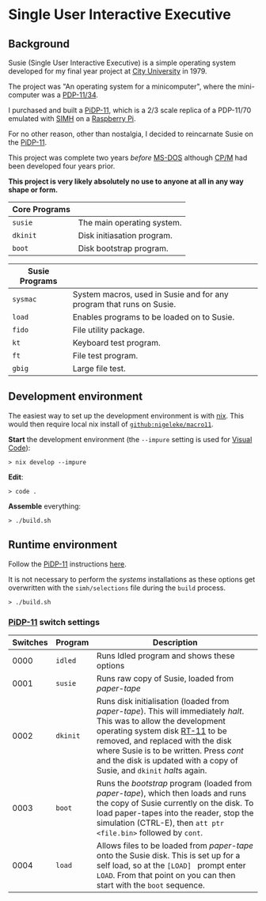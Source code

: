 # Single User Interactive Executive

## Background

Susie (Single User Interactive Executive) is a simple operating system developed for my final year project at [City University](https://www.city.ac.uk/) in 1979.

The project was "An operating system for a minicomputer", where the mini-computer was a [PDP-11/34](https://en.wikipedia.org/wiki/PDP-11).

I purchased and built a [PiDP-11](https://obsolescence.wixsite.com/obsolescence/pidp-11), which is a 2/3 scale replica of a PDP-11/70 emulated with [SIMH](https://github.com/simh/simh) on a [Raspberry Pi](https://www.raspberrypi.com/).

For no other reason, other than nostalgia, I decided to reincarnate Susie on the [PiDP-11](https://obsolescence.wixsite.com/obsolescence/pidp-11).

This project was complete two years *before* [MS-DOS](https://en.wikipedia.org/wiki/MS-DOS) although [CP/M](https://en.wikipedia.org/wiki/CP/M) had been developed four years prior.

**This project is very likely absolutely no use to anyone at all in any way shape or form.**

| Core Programs | |
|---------------|-|
| `susie`       | The main operating system. |
| `dkinit`      | Disk initiasation program. |
| `boot`        | Disk bootstrap program. |

| Susie Programs | |
|----------------|-|
| `sysmac`       | System macros, used in Susie and for any program that runs on Susie. |
| `load`         | Enables programs to be loaded on to Susie. |
| `fido`         | File utility package. |
| `kt`           | Keyboard test program. |
| `ft`           | File test program. |
| `gbig`         | Large file test. |

## Development environment

The easiest way to set up the development environment is with [nix](https://nixos.org/). This would then require local nix install of [`github:nigeleke/macro11`](https://github.com/nigeleke/macro11).

**Start** the development environment (the `--impure` setting is used for [Visual Code](https://code.visualstudio.com/)):

```
> nix develop --impure
```

**Edit**:
```
> code .
```

**Assemble** everything:
```
> ./build.sh
```

## Runtime environment

Follow the [PiDP-11](https://obsolescence.wixsite.com/obsolescence/pidp-11) instructions [here](https://www3.ispnet.net/pidp11/PiDP-11%20Manual%20v0.2.odt).

It is not necessary to perform the *systems* installations as these options get overwritten with the `simh/selections` file during the `build` process.
```
> ./build.sh
```

### [PiDP-11](https://obsolescence.wixsite.com/obsolescence/pidp-11) switch settings

| Switches | Program | Description |
|--|--|--|
| 0000 | `idled` | Runs Idled program and shows these options |
| 0001 | `susie` | Runs raw copy of Susie, loaded from *paper-tape* |
| 0002 | `dkinit` | Runs disk initialisation (loaded from *paper-tape*). This will immediately *halt*. This was to allow the development operating system disk [RT-11](https://en.wikipedia.org/wiki/RT-11) to be removed, and replaced with the disk where Susie is to be written. Press *cont* and the disk is updated with a copy of Susie, and `dkinit` *halt*s again. |
| 0003 | `boot` | Runs the *bootstrap* program (loaded from *paper-tape*), which then loads and runs the copy of Susie currently on the disk. To load paper-tapes into the reader, stop the simulation (CTRL-E), then `att ptr <file.bin>` followed by `cont`. |
| 0004 | `load` | Allows files to be loaded from *paper-tape* onto the Susie disk. This is set up for a self load, so at the `[LOAD] ` prompt enter `LOAD`. From that point on you can then start with the `boot` sequence. |
